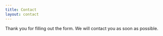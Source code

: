 ```yaml
---
title: Contact
layout: contact
---
```


Thank you for filling out the form. We will contact you as soon as possible. 